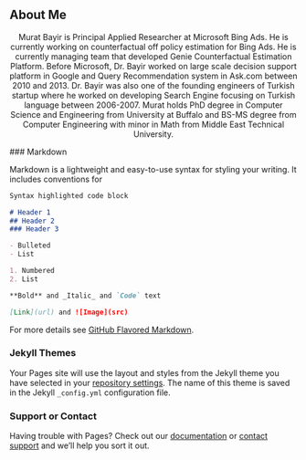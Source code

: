 ## About Me
<p style="text-align: center;">
Murat Bayir is Principal Applied Researcher at Microsoft Bing Ads. He is currently working on counterfactual off policy estimation for Bing Ads. He is currently managing team that developed Genie Counterfactual Estimation Platform. Before Microsoft, Dr. Bayir worked on large scale decision support platform in Google and Query Recommendation system in Ask.com between 2010 and 2013. Dr. Bayir was also one of the founding engineers of Turkish startup where he worked on developing Search Engine focusing on Turkish language between 2006-2007. Murat holds PhD degree in Computer Science and Engineering from University at Buffalo and BS-MS degree from Computer Engineering with minor in Math from Middle East Technical University.
</p>
### Markdown

Markdown is a lightweight and easy-to-use syntax for styling your writing. It includes conventions for

```markdown
Syntax highlighted code block

# Header 1
## Header 2
### Header 3

- Bulleted
- List

1. Numbered
2. List

**Bold** and _Italic_ and `Code` text

[Link](url) and ![Image](src)
```

For more details see [GitHub Flavored Markdown](https://guides.github.com/features/mastering-markdown/).

### Jekyll Themes

Your Pages site will use the layout and styles from the Jekyll theme you have selected in your [repository settings](https://github.com/MBayir/mbayir.github.io/settings). The name of this theme is saved in the Jekyll `_config.yml` configuration file.

### Support or Contact

Having trouble with Pages? Check out our [documentation](https://help.github.com/categories/github-pages-basics/) or [contact support](https://github.com/contact) and we’ll help you sort it out.
